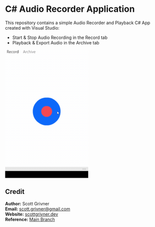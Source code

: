 # C# Audio Recorder Application

This repository contains a simple Audio Recorder and Playback C# App created with Visual Studio:
- Start & Stop Audio Recording in the Record tab
- Playback & Export Audio in the Archive tab

![Demo](/Assets/images/demo.gif)

## Credit
**Author:** Scott Grivner <br>
**Email:** scott.grivner@gmail.com <br>
**Website:** [scottgrivner.dev](https://www.scottgrivner.dev) <br>
**Reference:** [Main Branch](https://github.com/scottgriv/csharp-audio_recorder)
